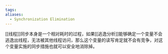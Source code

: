 ```yaml
---
tags: 
aliases:
  - Synchronization Elimination
---
```


[[线程]]同步本身是一个相对耗时的过程，如果[[逃逸分析]]能够确定一个变量不会逃逸出线程，无法被其他线程访问，那么这个变量的读写肯定就不会有竞争，对这个变量实施的同步措施也就可以安全地消除掉。